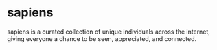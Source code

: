 # sapiens

sapiens is a curated collection of unique individuals across the internet,
giving everyone a chance to be seen, appreciated, and connected.
